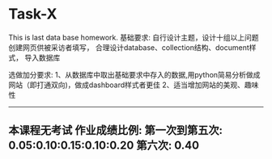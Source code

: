 # Task-X
This is last data base homework.
基础要求:
自行设计主题，设计十组以上问题
创建网页供被采访者填写，
合理设计database、collection结构、document样式，
导入数据库

选做加分要求:
1、从数据库中取出基础要求中存入的数据,用python简易分析做成网站（即打通双向)，做成dashboard样式者更佳
2、适当增加网站的美观、趣味性

--------------------------
本课程无考试
作业成绩比例:
第一次到第五次:
0.05:0.10:0.15:0.10:0.20
第六次:
0.40
--------------------------
